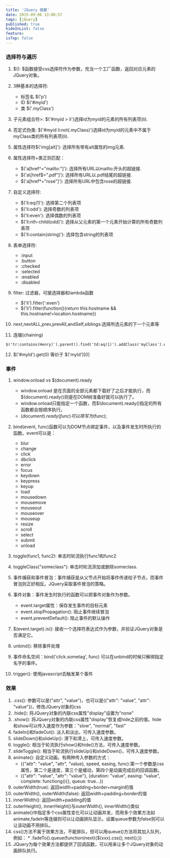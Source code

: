 ```yaml
---
title: 'JQuery 摘要'
date: 2015-09-06 13:00:57
tags: [jQuery]
published: true
hideInList: false
feature: 
isTop: false
---
```


### 选择符与遍历

1.  $(): $函数接受css选择符作为参数，充当一个工厂函数，返回对应元素的JQuery对象。
    
2.  3种基本的选择符:
    
    *   标签名 $('p')
    *   ID $('#myid')
    *   类 $('.myClass')
3.  子元素组合符>: $('#myid > li')选择id为myid的元素的所有列表项(li).
    
4.  否定式伪类: $('#myid li:not(.myClass)')选择id为myid的元素中不属于myClass类的所有列表项(li).
    
5.  属性选择符$('img\[alt\]'): 选择所有带有alt属性的img元素.
    
6.  属性选择符+类正则匹配：
    
    *   $('a\[href^="mailto:"\]'): 选择所有URL以mailto:开头的超链接.
    *   $('a\[href$=".pdf"\]'): 选择所有URL以.pdf结尾的超链接.
    *   $('a\[href*="rose"\]'): 选择所有URL中包含rose的超链接.
7.  自定义选择符:
    
    *   $('li:eq(1)'): 选择第二个列表项
    *   $('li:odd'): 选择奇数的列表项
    *   $('li:even'): 选择偶数的列表项
    *   $('li:nth-child(odd)'): 选择从父元素的第一个元素开始计算的所有奇数列表项
    *   $('li:contain(string)'): 选择包含string的列表项
8.  表单选择符:
    
    *   :input
    *   :button
    *   :checked
    *   :selected
    *   :enabled
    *   :disabled
9.  filter: 过滤器，可接选择器和lambda函数
    
    *   $('li').filter(':even')
    *   $('li').filter(function(){return this.hostname && this.hostname!=location.hostname})
10.  next,nextALL,prev,prevAll,andSelf,siblings:选择所选元素的下一个元素等
    
11.  连缀(chaining)
    
    $('tr:contains(Henry)').parent().find('td:eq(1)').addClass('myClass').end().find('td:eq(2)').addClass('myClass');

12.  $('#myId').get(0) 等价于 $('myId')[0]
    

### 事件

1.  window.onload vs $(document).ready
    
    *   window.onload 是在页面的全部元素都下载好了之后才能执行，而$(document).ready()则是在DOM树准备好就可以执行了。
    *   window.onload只能指定一个函数，而$(document).ready()指定的所有函数都会按顺序执行。
    *   $(document).ready(func)可以简写为$(func);
2.  bind(event, func)函数可以为DOM节点绑定事件，以及事件发生时所执行的函数。event可以是：
    
    *   blur
    *   change
    *   click
    *   dbclick
    *   error
    *   focus
    *   keydown
    *   keypress
    *   keyup
    *   load
    *   mousedown
    *   mousemove
    *   mouseout
    *   mouseover
    *   mouseup
    *   resize
    *   scroll
    *   select
    *   submit
    *   unload
3.  toggle(func1, func2): 单击时轮流执行func1和func2
    
4.  toggleClass("someclass"): 单击时轮流添加或删除someclass.
    
5.  事件捕获和事件冒泡：事件捕获是从父节点开始将事件传递给子节点，而事件冒泡则正好相反。JQuery采取事件冒泡的策略。
    
6.  事件对象：事件发生时执行的函数可以把事件对象作为参数。
    
    *   event.target属性：保存发生事件的目标元素
    *   event.stopPropagation(): 阻止事件继续冒泡
    *   event.preventDefault(): 阻止事件的默认操作
7.  $(event.target).is(): 接收一个选择符表达式作为参数，并验证JQuery对象是否满足它。
    
8.  unbind(): 移除事件处理
    
9.  事件命名空间：bind('click.sometag', func) 可以在unbind的时候只解绑指定名字的事件。
    
10.  trigger(): 使用javascript去触发某个事件
    

### 效果

1.  .css(): 参数可以是("attr", "value")，也可以是({"attr": "value", "attr": "value"})，修改JQuery对象的css
2.  .hide(): 将JQuery对象的内联css属性"display"设置为"none"
3.  .show(): 将JQuery对象的内联css属性"display"恢复成hide之前的值。hide和show可以传入速度作为参数："slow", "normal", "fast"
4.  fadeIn()和fadeOut(): 淡入和淡出，可传入速度参数。
5.  slideDown()和slideUp(): 滑下和滑上，可传入速度参数。
6.  toggle(): 相当于轮流执行show()和hide()方法，可传入速度参数。
7.  slideToggle(): 相当于轮流执行slideUp()和slideDown()，可传入速度参数。
8.  animate(): 自定义动画。有两种传入参数的方式：
    *   ({"attr": "value", "attr", "value}, speed, easing, func):第一个参数是css属性，第二个是速度，第三个是缓动，第四个是动画完成后的回调函数。
    *   ({"attr": "value", "attr": "value"}, {duration: "value", easing: "value", complete: functiong(){}, queue: true...})
9.  outerWidth(true): 返回width+padding+border+margin的值
10.  outerWidth(), outerWidth(false): 返回width+padding+border的值
11.  innerWidth(): 返回width+padding的值
12.  outerHeight(), innerHeight()与outerWidth(), innerWidth()类似
13.  animate()中指定多个css属性变化可以让动画并发，而用多个效果方法如animate,fadeIn等连缀则可以让动画排队显示。设置queue参数为false则可以让该动画不用排队。
14.  css()方法不属于效果方法，不能排队，但可以用queue()方法将其加入队列，例如：
    *   .fadeTo().queue(function(next){$(xxx).css(); next();})
15.  JQuery为每个效果方法都提供了回调函数，可以用来让多个JQuery对象的动画排队执行。